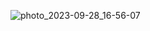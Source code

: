 
![photo_2023-09-28_16-56-07](https://github.com/uangdrop/subsquid/assets/128940865/ef19e477-81ee-447c-8b97-8739a1d9e2c8)
